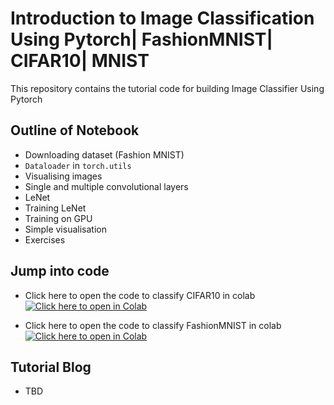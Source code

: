 # Introduction to Image Classification Using Pytorch| FashionMNIST| CIFAR10| MNIST

This repository contains the tutorial code for building Image Classifier Using Pytorch

## Outline of Notebook
* Downloading dataset (Fashion MNIST)
* `Dataloader` in `torch.utils`
* Visualising images
* Single and multiple convolutional layers
* LeNet
* Training LeNet
* Training on GPU
* Simple visualisation
* Exercises

## Jump into code

- Click here to open the code to classify CIFAR10 in colab
[![Click here to open in Colab](https://colab.research.google.com/assets/colab-badge.svg)](https://colab.research.google.com/github/Niranjankumar-c/DeepLearning-PadhAI/blob/master/DeepLearning_Materials/4_ImageClassification_Pytorch_FashionMNIST/PyTorchCNN_CIFAR10.ipynb)

- Click here to open the code to classify FashionMNIST in colab
[![Click here to open in Colab](https://colab.research.google.com/assets/colab-badge.svg)](https://colab.research.google.com/github/Niranjankumar-c/DeepLearning-PadhAI/blob/master/DeepLearning_Materials/4_ImageClassification_Pytorch_FashionMNIST/PyTorchCNN_FashionMNIST.ipynb)

## Tutorial Blog 
* TBD
